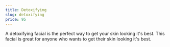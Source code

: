 ```yaml
---
title: Detoxifying
slug: detoxifying
price: 95
---
```


A detoxifying facial is the perfect way to get your skin looking it's best. This facial is great for anyone who wants to get their skin looking it's best.

